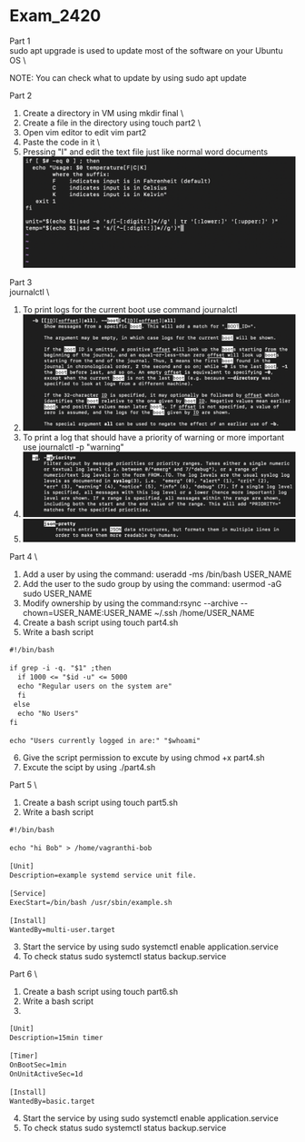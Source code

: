 # Exam_2420
Part 1 \
sudo apt upgrade is used to update most of the software on your Ubuntu OS \

NOTE: You can check what to update by using sudo apt update

Part 2 
1. Create a directory in VM using mkdir final \
2. Create a file in the directory using touch part2 \
3. Open vim editor to edit vim part2
4. Paste the code in it \
5. Pressing "I" and edit the text file just like normal word documents
![](Part2.png)

Part 3 \
journalctl \
1. To print logs for the current boot use command journalctl
2. ![](Part3%20boot.png)
3. To print a log that should have a priority of warning or more important use journalctl -p "warning"
4. ![](Part3%20priority.png)
5. ![](Part3%20pretty%20json.png)

Part 4 \
1. Add a user by using the command: useradd -ms /bin/bash USER_NAME 
2. Add the user to the sudo group by using the command: usermod -aG sudo USER_NAME 
3. Modify ownership by using the command:rsync --archive --chown=USER_NAME:USER_NAME ~/.ssh /home/USER_NAME 
4. Create a bash script using touch part4.sh 
5. Write a bash script 
```
#!/bin/bash

if grep -i -q. "$1" ;then
  if 1000 <= "$id -u" <= 5000
  echo "Regular users on the system are" 
  fi
 else
  echo "No Users"
fi

echo "Users currently logged in are:" "$whoami"
```
6. Give the script permission to excute by using chmod +x part4.sh 
7. Excute the scipt by using ./part4.sh 

Part 5 \
1. Create a bash script using touch part5.sh 
2. Write a bash script 
```
#!/bin/bash

echo "hi Bob" > /home/vagranthi-bob

[Unit]
Description=example systemd service unit file.

[Service]
ExecStart=/bin/bash /usr/sbin/example.sh

[Install]
WantedBy=multi-user.target
```
3. Start the service by using sudo systemctl enable application.service
4. To check status sudo systemctl status backup.service

Part 6 \
1. Create a bash script using touch part6.sh 
2. Write a bash script
3. 
```
[Unit]
Description=15min timer

[Timer]
OnBootSec=1min
OnUnitActiveSec=1d

[Install]
WantedBy=basic.target  

```
4. Start the service by using sudo systemctl enable application.service
5. To check status sudo systemctl status backup.service

